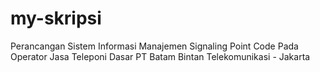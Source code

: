 # my-skripsi
Perancangan Sistem Informasi Manajemen Signaling Point Code Pada Operator Jasa Teleponi Dasar PT Batam Bintan Telekomunikasi - Jakarta
